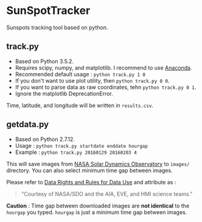 # SunSpotTracker

Sunspots tracking tool based on python.

## track.py

+ Based on Python 3.5.2.
+ Requires scipy, numpy, and matplotlib. I recommend to use [Anaconda](https://www.continuum.io/downloads).
+ Recommended default usage : `python track.py 1 0`
+ If you don't want to use plot utility, then `python track.py 0 0`.
+ If you want to parse data as raw coordinates, tehn `python track.py 0 1`.
+ Ignore the matplotlib DeprecationError.

Time, latitude, and longitude will be written in `results.csv`.



## getdata.py

+ Based on Python 2.7.12.
+ Usage : `python track.py startdate enddate hourgap`
+ Example : `python track.py 20160129 20160203 4`

This will save images from [NASA Solar Dynamics Observatory](http://sdo.gsfc.nasa.gov) to `images/` directory. You can also select minimum time gap between images.

Please refer to [Data Rights and Rules for Data Use](http://sdo.gsfc.nasa.gov/data/rules.php) and attribute as :

> "Courtesy of NASA/SDO and the AIA, EVE, and HMI science teams."

**Caution** : Time gap between downloaded images are **not identical** to the `hourgap` you typed. `hourgap` is just a minimum time gap between images.
